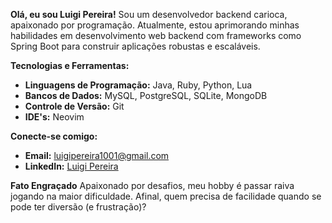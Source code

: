 **Olá, eu sou Luigi Pereira!**
Sou um desenvolvedor backend carioca, apaixonado por programação. Atualmente, estou aprimorando minhas habilidades em desenvolvimento web backend com frameworks como Spring Boot para construir aplicações robustas e escaláveis.

**Tecnologias e Ferramentas:**

- **Linguagens de Programação:** Java, Ruby, Python, Lua
- **Bancos de Dados:** MySQL, PostgreSQL, SQLite, MongoDB
- **Controle de Versão:** Git
- **IDE's:** Neovim

**Conecte-se comigo:**

- **Email:** [luigipereira1001@gmail.com](mailto:luigipereira1001@gmail.com)
- **LinkedIn:** [Luigi Pereira](https://www.linkedin.com/in/luigi-pereira-389875296/)

**Fato Engraçado**
Apaixonado por desafios, meu hobby é passar raiva jogando na maior dificuldade. Afinal, quem precisa de facilidade quando se pode ter diversão (e frustração)?
